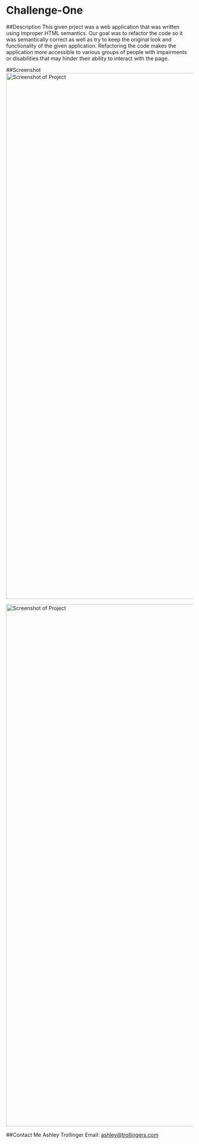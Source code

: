 # Challenge-One
##Description
This given prject was a web application that was written using improper HTML semantics.
Our goal was to refactor the code so it was semantically correct as well as try to keep
the original look and functionality of the given application. Refactoring the code makes 
the application more accessible to various groups of people with impairments or disabilities
that may hinder their ability to interact with the page. 

##Screenshot
<img width="1416" alt="Screenshot of Project" src="https://user-images.githubusercontent.com/123582742/217365315-20bae0e7-2cf9-4c3b-b57d-44e44eea87d3.png">

<img width="1406" alt="Screenshot of Project" src="https://user-images.githubusercontent.com/123582742/217365248-93c5de03-2984-42f2-b0d1-c229909506a3.png">

##Contact Me
Ashley Trollinger
Email: ashley@trollingers.com
